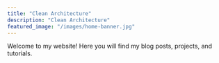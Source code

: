 ```yaml
---
title: "Clean Architecture"
description: "Clean Architecture"
featured_image: "/images/home-banner.jpg"
---
```

Welcome to my website! Here you will find my blog posts, projects, and tutorials.
